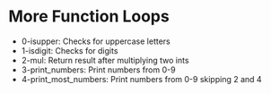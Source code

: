 # More Function Loops

- 0-isupper: Checks for uppercase letters
- 1-isdigit: Checks for digits
- 2-mul: Return result after multiplying two ints
- 3-print_numbers: Print numbers from 0-9
- 4-print_most_numbers: Print numbers from 0-9 skipping 2 and 4

